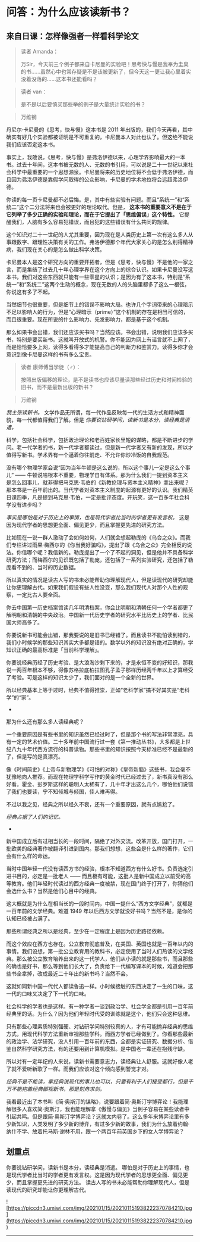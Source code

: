 # 问答：为什么应该读新书？

## 来自日课：怎样像强者一样看科学论文

> 读者 Amanda：
> 
> 万Sir，今天前三个例子都来自卡尼曼的实验吧！思考快与慢是我奉为圭臬的书……虽然心中也常存疑是不是该被更新了，但今天这一更让我心里着实没着没落的……这本书还能看吗？

> 读者 van：
> 
> 是不是以后要慎买那些举的例子是大量统计实验的书？

> 万维钢

丹尼尔·卡尼曼的《思考，快与慢》这本书是 2011 年出版的，我们今天再看，其中确实有好几个实验都被证明是不可重复的，卡尼曼本人对此也认了。但这绝不能说我们应该否定这本书。

事实上，我敢说，《思考，快与慢》是弗洛伊德以来，心理学界影响最大的一本书。过去十年间，这本书被无数的人、无数的书引用，可以说是二十一世纪以来社会科学中最重要的一个思想源泉。卡尼曼将来的历史地位将不会低于弗洛伊德，而且因为弗洛伊德是靠假学问取得的公众影响，卡尼曼的学术地位将会远超弗洛伊德。

你读的每一页卡尼曼都不必后悔。是，其中有些实验有问题。而且“系统一”和“系统二”这个二分法将来也会被更好的理论取代。但是， **这本书的重要意义不是在于它列举了多少正确的实验和理论，而在于它提出了「思维偏误」这个特性。** 它提醒我们，人脑有多么容易犯错误，而且犯的这些错误有什么共同的规律。

这个知识对二十一世纪的人尤其重要，因为现在是人类历史上第一次有这么多人从事跟数字、跟理性决策有关的工作。弗洛伊德那个年代大家关心的是怎么别得精神病，我们现在关心的是怎么做出科学决策。

卡尼曼本人是这个研究方向的重要开拓者，但是《思考，快与慢》不是他的一家之言，而是集结了过去几十年心理学界在这个方向上的综合认识。如果卡尼曼没写这本书，我们对这些东西就只能有一些零星的认识；是因为有了这本书，特别是“系统一”和“系统二”这两个生动的概念，现在无数的人的头脑里都多了这么一根弦，你说这有多了不起。

当然细节也很重要，但是细节上的错误不影响大局。也许几个字词带来的心理暗示不足以影响人的行为，但是“心理暗示（prime）”这个机制的存在是相当可信的，而且很重要。现在所说的什么影响力、先发影响力，都是基于这个机制。

那么如果书会出错，我们还应该买书吗？当然应该。书会出错，说明我们应该多买书，特别是要买新书。这就叫开放式的机警。你不能因为网上有谣言就不上网了，而是恰恰要多上网，读得多看得多才能提高自己的判断力和鉴赏力。读得多你才会意识到像卡尼曼这样的书有多么宝贵。

> 读者 康师傅当学徒（♂）：
> 
> 按照出版偏移的理论，是不是读书也应该尽量读那些经过历史和时间检验的旧书，而不是最新出版的新书？

> 万维钢

 *我主张读新书。* 文学作品无所谓，每一代作品反映每一代的生活方式和精神面貌，每一代都值得我们了解。但是 *你要说钻研学问，读新书是本分，读经典是消遣。*

科学，包括社会科学，包括政治理论和老百姓家长里短的谋略，都是不断进步的学问。老一代学者的书，新一代学者都读过，但是新一代学者又有新的发现，所以才值得写新书。学术界有一个逼着你往前走、不允许你炒冷饭的自我规范。

没有哪个物理学家会说“因为当年牛顿是这么说的，所以这个事儿一定是这么个事儿” —— 牛顿说啥根本不重要，物理学自有体系。那为什么我们一提到资本主义是怎么回事儿，就非得把马克思·韦伯的《新教伦理与资本主义精神》拿出来呢？那本书是一百年前出的。当代学者对资本主义制度的起源有更好的认识。我们精英日课四季，凡是提到马克思·韦伯，一定是批评态度。开玩笑，这一百多年社会科学没有进步吗？

 *事实是哪怕是对于历史上的事情，也是现代学者比当时的学者更有发言权。* 这是因为现代学者的思想更全面、偏见更少，而且掌握更先进的研究方法。

比如现在一说一群人激动了会如何如何，人们就会想起勒庞的《乌合之众》。而我们专栏讲过雨果·梅西尔的《你当我好骗吗》，提出了跟《乌合之众》完全相反的说法。你信哪个呢？我信新的。勒庞提出了一个了不起的洞见，但是他并不具备科学研究方法；而梅西尔的见识既包括了勒庞，还包括了一系列实验研究，还包括了勒庞看不到的、当时的历史数据。

所以真实的情况是读古人写的书未必能帮助你理解现代人，但是读现代的研究却能让你更理解古代。如果我们假设有些人性没变，那么我们现代人对那个人性的观察，一定比古人要全面。

你去中国第一历史档案馆读几年明清档案，你会比明朝和清朝任何一个学者都更了解明朝和清朝的中央政治。中国新一代历史学者的研究水平比历史上的学者、比民国大师高多了。

你要说新书可能会出错，那我要说的是旧书已经错了。而且读书不能怕读到错的，我们小时候学的那些知识其实大多都是错的。数学以外的知识没有绝对正确的，学知识正确的最高标准是「当前科学理解」。

你要说经典历经了历史考验、是大浪淘沙剩下来的，才是永恒不变的好知识，那我说一两百年根本不够，得像苏格拉底柏拉图孔子孟子那样历经两千年以上才算经受了考验。可是这样的知识太少了，我们面对的是一个全新的世界。

所以经典基本上等于过时，经典不值得推崇，正如“老科学家”搞不好其实是“老科学”的“家”。

*

那为什么还有那么多人读经典呢？

一个重要原因是有些书里的知识虽然已经过时了，但是那个书的写法非常漂亮，具有一定的艺术价值。二十多年前中国流行过一套《第一推动丛书》，大多都是上世纪八九十年代西方流行的科普读物。那些书里的知识按照今天标准已经不是最新的了，但是写的是真漂亮。

像《时间简史》《上帝与新物理学》《可怕的对称》《皇帝新脑》这些书，我会毫不犹豫地向人推荐。而现在物理学科学写作的黄金时代已经过去了，新书真没有那么好看。霍金、彭罗斯这样的聪明人太稀有了，几十年才出这么几个，哪怕他们说错了我们也要读，宁不知倾城与倾国，佳人难再得。

不过以我之见，经典之所以经久不衰，还有一个重要原因，就有点尴尬了。

 *经典占据了人们的记忆。*

*

新中国成立后有过相当长的一段时间，隔绝了对外交流。改革开放，国门打开，一批欧美的经典著作被翻译引进到国内。那我们想想，这些会是什么样的著作，它们会有什么样的命运。

当时中国年轻一代没有读西方书的经验，根本不知道西方有什么好书。负责选定引进书目的，必定是一批老人 —— 而且极有可能，这批人是新中国成立以前受的高等教育。他们年轻时代读过的西方经典一度被禁，现在国门终于打开了，你猜他们会选什么书？当然是他们心目中的经典。

这大概就是为什么在相当长的一段时间内，中国一提什么“西方文学经典”，就都是一百年前的文学经典。难道 1949 年以后西方文学就没好书吗？当然不是，是你的认知已经被占满了。

那些所谓经典之所以是经典，至少在一定程度上是因为历史路径依赖。

而这个效应在西方也存在。公立教育彻底普及，在美国、英国也就是一百年以内的事情。我们设想，第一批公立教育用的教科书，必定使用了当时人们热读的文学经典。那么被公立教育培养出来的这一代学人，他们从小读的就是那些书，而且那些的确也是好书，那么等到他们长大了，负责给下一代编写课本的时候，难道会把那些书全拿掉，改成最近二十年出的新书吗？当然不会。

这就如同新中国一代代人都读鲁迅一样。小时候接触的东西决定了一生的口味，这一代的口味又决定了下一代的口味。

社会科学的学者也是这样。有一种学者一谈到政治学、社会学全都是引用一百年前经典里的话。为什么？因为他们年轻时代受的训练就是这个，他们只会这种思维。

只有那些心理素质特别强硬、对钻研学问特别较真的人，才有可能抛弃经典的思维方式，用现代科学方法重新审视那些学科。而西方学者已经做到了。你看那些最新的政治学、法学研究，没人引用一百年前的东西，全都是实证研究、数据分析、借鉴自然科学研究方法，有的还要用到计算机模拟。是中国老一辈还在抱残守缺。

所以对有一定年纪的人来说，读新书需要意志力，读经典让人舒服。这就好像人老了就不爱听新歌了一样。而我们应该对这个倾向感到警觉才对。

 *经典不是不能读，拿经典说现代的事儿也可以，只要有利于人们接受都行，但是千万不能抱着经典鄙视新书，那是刻舟求剑。*

我看最近出了本书叫《简·奥斯汀的谋略》，说要跟着简·奥斯汀学博弈论！我能理解很多人喜欢简·奥斯汀，我也能理解拿《傲慢与偏见》当例子容易在某些读者中引起共鸣。但是跟简·奥斯汀学博弈论？这就太内卷了。这么多年来博弈论里有多少新知识，人类发明了多少新的博弈，有过多少新的故事，我们为什么放着约翰·纳什不学、放着托马斯·谢林不用，跟一个两百年前英国乡下的女人学博弈论？

## 划重点

你要说钻研学问，读新书是本分，读经典是消遣。
哪怕是对于历史上的事情，也是现代学者比当时的学者更有发言权。这是因为现代学者的思想更全面、偏见更少，而且掌握更先进的研究方法。
读古人写的书未必能帮助你理解现代人，但是读现代的研究却能让你更理解古代。

![https://piccdn3.umiwi.com/img/202101/15/202101151938222370784210.jpg](https://piccdn3.umiwi.com/img/202101/15/202101151938222370784210.jpg)

---
